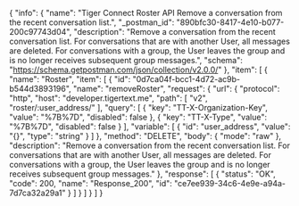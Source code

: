 {
  "info": {
    "name": "Tiger Connect Roster API Remove a conversation from the recent conversation list.",
    "_postman_id": "890bfc30-8417-4e10-b077-200c97743d04",
    "description": "Remove a conversation from the recent conversation list. For conversations that are with another User, all messages are deleted. For conversations with a group, the User leaves the group and is no longer receives subsequent group messages.",
    "schema": "https://schema.getpostman.com/json/collection/v2.0.0/"
  },
  "item": [
    {
      "name": "Roster",
      "item": [
        {
          "id": "0d7ca04f-bcc1-4d72-ac9b-b544d3893196",
          "name": "removeRoster",
          "request": {
            "url": {
              "protocol": "http",
              "host": "developer.tigertext.me",
              "path": [
                "v2",
                "roster/:user_address/"
              ],
              "query": [
                {
                  "key": "TT-X-Organization-Key",
                  "value": "%7B%7D",
                  "disabled": false
                },
                {
                  "key": "TT-X-Type",
                  "value": "%7B%7D",
                  "disabled": false
                }
              ],
              "variable": [
                {
                  "id": "user_address",
                  "value": "{}",
                  "type": "string"
                }
              ]
            },
            "method": "DELETE",
            "body": {
              "mode": "raw"
            },
            "description": "Remove a conversation from the recent conversation list. For conversations that are with another User, all messages are deleted. For conversations with a group, the User leaves the group and is no longer receives subsequent group messages."
          },
          "response": [
            {
              "status": "OK",
              "code": 200,
              "name": "Response_200",
              "id": "ce7ee939-34c6-4e9e-a94a-7d7ca32a29a1"
            }
          ]
        }
      ]
    }
  ]
}